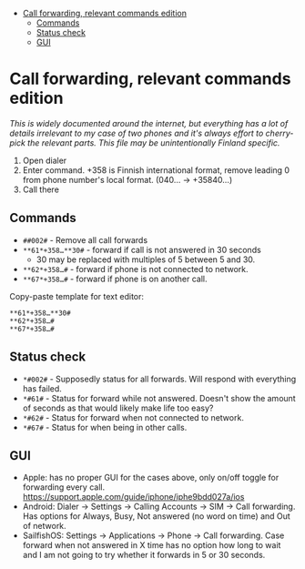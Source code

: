 <!-- @format -->

<!-- START doctoc generated TOC please keep comment here to allow auto update -->
<!-- DON'T EDIT THIS SECTION, INSTEAD RE-RUN doctoc TO UPDATE -->

- [Call forwarding, relevant commands edition](#call-forwarding-relevant-commands-edition)
  - [Commands](#commands)
  - [Status check](#status-check)
  - [GUI](#gui)

<!-- END doctoc generated TOC please keep comment here to allow auto update -->

# Call forwarding, relevant commands edition

_This is widely documented around the internet, but everything has a lot of
details irrelevant to my case of two phones and it's always effort to
cherry-pick the relevant parts. This file may be unintentionally Finland
specific._

1. Open dialer
2. Enter command. +358 is Finnish international format, remove leading 0 from
   phone number's local format. (040… → +35840…)
3. Call there

## Commands

- `##002#` - Remove all call forwards
- `**61*+358…**30#` - forward if call is not answered in 30 seconds
  - 30 may be replaced with multiples of 5 between 5 and 30.
- `**62*+358…#` - forward if phone is not connected to network.
- `**67*+358…#` - forward if phone is on another call.

Copy-paste template for text editor:

```
**61*+358…**30#
**62*+358…#
**67*+358…#
```

## Status check

- `*#002#` - Supposedly status for all forwards. Will respond with everything
  has failed.
- `*#61#` - Status for forward while not answered. Doesn't show the amount of
  seconds as that would likely make life too easy?
- `*#62#` - Status for forward when not connected to network.
- `*#67#` - Status for when being in other calls.

## GUI

- Apple: has no proper GUI for the cases above, only on/off toggle for
  forwarding every call.
  https://support.apple.com/guide/iphone/iphe9bdd027a/ios
- Android: Dialer → Settings → Calling Accounts → SIM → Call forwarding. Has
  options for Always, Busy, Not answered (no word on time) and Out of network.
- SailfishOS: Settings → Applications → Phone → Call forwarding. Case forward
  when not answered in X time has no option how long to wait and I am not
  going to try whether it forwards in 5 or 30 seconds.
